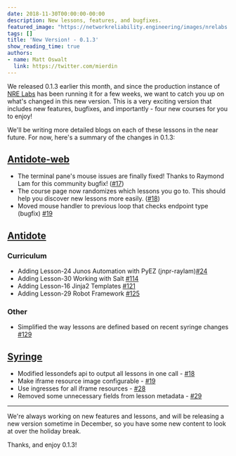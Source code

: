 ```yaml
---
date: 2018-11-30T00:00:00-00:00
description: New lessons, features, and bugfixes.
featured_image: "https://networkreliability.engineering/images/nrelabs.png"
tags: []
title: 'New Version! - 0.1.3'
show_reading_time: true
authors:
- name: Matt Oswalt
  link: https://twitter.com/mierdin
---
```


We released 0.1.3 earlier this month, and since the production instance of [NRE Labs](https://labs.networkreliability.engineering) has
been running it for a few weeks, we want to catch you up on what's changed in this new version. This is a very exciting version
that includes new features, bugfixes, and importantly - four new courses for you to enjoy!

We'll be writing more detailed blogs on each of these lessons in the near future.  For now, here's a summary of the changes in 0.1.3:

## [Antidote-web](https://github.com/nre-learning/antidote-web)

* The terminal pane's mouse issues are finally fixed! Thanks to Raymond Lam for this community bugfix! ([#17](https://github.com/nre-learning/antidote-web/pull/17))
* The course page now randomizes which lessons you go to. This should help you discover new lessons more easily. ([#18](https://github.com/nre-learning/antidote-web/pull/18))
* Moved mouse handler to previous loop that checks endpoint type (bugfix) [#19](https://github.com/nre-learning/antidote-web/pull/19)


## [Antidote](https://github.com/nre-learning/antidote)

### Curriculum

- Adding Lesson-24 Junos Automation with PyEZ (jnpr-raylam)[#24](https://github.com/nre-learning/antidote/pull/117)
- Adding Lesson-30 Working with Salt [#114](https://github.com/nre-learning/antidote/pull/114)
- Adding Lesson-16 Jinja2 Templates [#121](https://github.com/nre-learning/antidote/pull/121)
- Adding Lesson-29 Robot Framework [#125](https://github.com/nre-learning/antidote/pull/125)

### Other

- Simplified the way lessons are defined based on recent syringe changes [#129](https://github.com/nre-learning/antidote/pull/129)

## [Syringe](https://github.com/nre-learning/syringe)

- Modified lessondefs api to output all lessons in one call - [#18](https://github.com/nre-learning/syringe/pull/18)
- Make iframe resource image configurable - [#19](https://github.com/nre-learning/syringe/pull/19)
- Use ingresses for all iframe resources - [#28](https://github.com/nre-learning/syringe/pull/28)
- Removed some unnecessary fields from lesson metadata - [#29](https://github.com/nre-learning/syringe/pull/29)

---

We're always working on new features and lessons, and will be releasing a new version sometime in December, so you have some new content to look at over the
holiday break.

Thanks, and enjoy 0.1.3!
